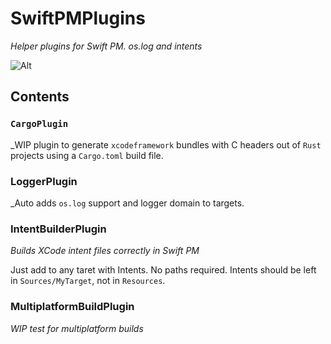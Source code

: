# SwiftPMPlugins

_Helper plugins for Swift PM. os.log and intents_

![Alt](https://repobeats.axiom.co/api/embed/7bb013c63128c18542be91c99b99650bf266fb67.svg "Repobeats analytics image")

## Contents

### `CargoPlugin`

_WIP plugin to generate `xcodeframework` bundles with C headers out of `Rust` projects using a `Cargo.toml` build file.

### LoggerPlugin

_Auto adds `os.log` support and logger domain to targets.

### IntentBuilderPlugin

_Builds XCode intent files correctly in Swift PM_

Just add to any taret with Intents. No paths required. Intents should be left in `Sources/MyTarget`, not in `Resources`.

### MultiplatformBuildPlugin

_WIP test for multiplatform builds_
